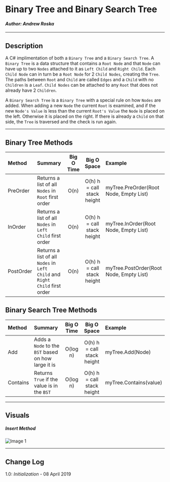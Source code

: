 # Binary Tree and Binary Search Tree
#### *Author: Andrew Roska*

------------------------------

## Description
A C# implimentation of both a `Binary Tree` and a `Binary Search Tree`.  A `Binary Tree` is a data structure that contains a `Root Node` and that `Node` can have up to two `Nodes` attached to it as `Left Child` and `Right Child`.  Each `Child Node` can in turn be a `Root Node` for 2 `Child Nodes`, creating the `Tree`.  The paths between `Root` and `Child` are called `Edges` and a `Child` with no `Children` is a `Leaf`.  `Child Nodes` can be attached to any `Root` that does not already have 2 `Children`.

A `Binary Search Tree` is a `Binary Tree` with a special rule on how `Nodes` are added.  When adding a new `Node` the current `Root` is examined, and if the new `Node's Value` is less than the current `Root's Value` the `Node` is placed on the left.  Otherwise it is placed on the right.  If there is already a `Child` on that side, the `Tree` is traversed and the check is run again. 

------------------------------

## Binary Tree Methods

| Method | Summary | Big O Time | Big O Space | Example | 
| :----------- | :----------- | :-------------: | :-------------: | :----------- |
| PreOrder | Returns a list of all `Nodes` in `Root` first order | O(n) | O(h) h = call stack height | myTree.PreOrder(Root Node, Empty List) |
| InOrder | Returns a list of all `Nodes` in `Left Child` first order | O(n) | O(h) h = call stack height | myTree.InOrder(Root Node, Empty List) |
| PostOrder | Returns a list of all `Nodes` in `Left Child` and `Right Child` first order | O(n) | O(h) h = call stack height | myTree.PostOrder(Root Node, Empty List) |

## Binary Search Tree Methods

| Method | Summary | Big O Time | Big O Space | Example | 
| :----------- | :----------- | :-------------: | :-------------: | :----------- |
| Add | Adds a `Node` to the `BST` based on how large it is | O(log n) | O(h) h = call stack height | myTree.Add(Node) |
| Contains | Returns `True` if the value is in the `BST` | O(log n) | O(h) h = call stack height | myTree.Contains(value) |

------------------------------

## Visuals

##### Insert Method
![Image 1](https://via.placeholder.com/750x500)

------------------------------

## Change Log
1.0: *Initialization* - 08 April 2019
